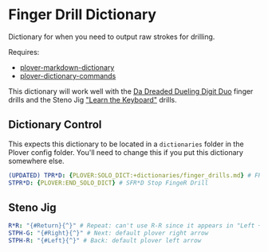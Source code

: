 # Finger Drill Dictionary

Dictionary for when you need to output raw strokes for drilling.

Requires:
- [plover-markdown-dictionary](https://github.com/antistic/plover-markdown-dictionary)
- [plover-dictionary-commands](https://pypi.org/project/plover-dict-commands/)

This dictionary will work well with the [Da Dreaded Dueling Digit
Duo](https://joshuagrams.github.io/steno-jig/finger-drills.html?section=1&iterations=20)
finger drills and the Steno Jig ["Learn the
Keyboard"](https://joshuagrams.github.io/steno-jig/learn-keyboard.html) drills.


## Dictionary Control

This expects this dictionary to be located in a `dictionaries` folder in the Plover
config folder. You'll need to change this if you put this dictionary somewhere else.

```yaml
(UPDATED) TPR*D: {PLOVER:SOLO_DICT:+dictionaries/finger_drills.md} # FR*D FingeR Drill
STPR*D: {PLOVER:END_SOLO_DICT} # SFR*D Stop FingeR Drill
```

## Steno Jig

```yaml
R*R: "{#Return}{^}" # Repeat: can't use R-R since it appears in "Left + Right" drill
STPH-G: "{#Right}{^}" # Next: default plover right arrow
STPH-R: "{#Left}{^}" # Back: default plover left arrow
```
